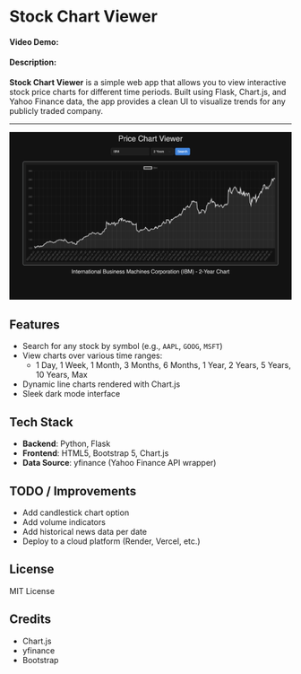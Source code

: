 # Stock Chart Viewer
#### Video Demo: <url>
#### Description:
**Stock Chart Viewer** is a simple web app that allows you to view interactive stock price charts for different time periods. Built using Flask, Chart.js, and Yahoo Finance data, the app provides a clean UI to visualize trends for any publicly traded company.

---

<img src="docs/preview.png" alt="Preview of Price Chart Viewer" >

## Features

- Search for any stock by symbol (e.g., `AAPL`, `GOOG`, `MSFT`)
- View charts over various time ranges:
  - 1 Day, 1 Week, 1 Month, 3 Months, 6 Months, 1 Year, 2 Years, 5 Years, 10 Years, Max
- Dynamic line charts rendered with Chart.js
- Sleek dark mode interface


## Tech Stack

- **Backend**: Python, Flask
- **Frontend**: HTML5, Bootstrap 5, Chart.js
- **Data Source**: yfinance (Yahoo Finance API wrapper)



## TODO / Improvements

- Add candlestick chart option
- Add volume indicators
- Add historical news data per date
- Deploy to a cloud platform (Render, Vercel, etc.)

## License

MIT License


## Credits

- Chart.js
- yfinance
- Bootstrap
